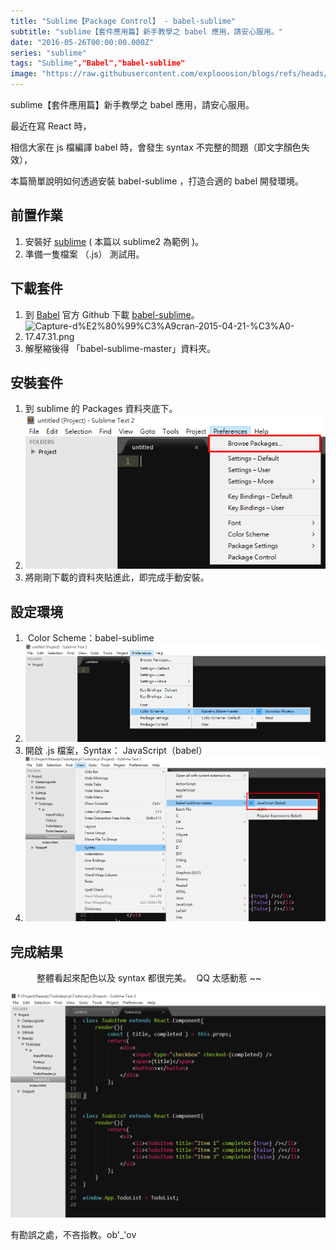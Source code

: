 ```yaml
---
title: "Sublime【Package Control】 - babel-sublime"
subtitle: "sublime【套件應用篇】新手教學之 babel 應用，請安心服用。"
date: "2016-05-26T00:00:00.000Z"
series: "sublime"
tags: "Sublime","Babel","babel-sublime"
image: "https://raw.githubusercontent.com/explooosion/blogs/refs/heads/main/docs/images/2016-05-26_Sublime%E3%80%90Package%20Control%E3%80%91%20-%20babel-sublime/banner/Capture-d%25E2%2580%2599%25C3%25A9cran-2015-04-21-%25C3%25A0-17.47.31.png"
--- 
```


sublime【套件應用篇】新手教學之 babel 應用，請安心服用。 

最近在寫 React 時，

相信大家在 js 檔編譯 babel 時，會發生 syntax 不完整的問題（即文字顏色失效），

本篇簡單說明如何透過安裝 babel-sublime ，打造合適的 babel 開發環境。

**前置作業**
--------

1.  安裝好 [sublime](http://www.sublimetext.com/2) ( 本篇以 sublime2 為範例 )。
2.  準備一隻檔案 （.js） 測試用。

下載套件
----

1.  到 [Babel](https://github.com/babel) 官方 Github 下載 [babel-sublime](https://github.com/babel/babel-sublime)。
2.  ![Capture-d%E2%80%99%C3%A9cran-2015-04-21-%C3%A0-17.47.31.png](https://raw.githubusercontent.com/explooosion/blogs/refs/heads/main/docs/images/2016-05-26_Sublime%E3%80%90Package%20Control%E3%80%91%20-%20babel-sublime/Capture-d%25E2%2580%2599%25C3%25A9cran-2015-04-21-%25C3%25A0-17.47.31.png)
3.  解壓縮後得 「babel-sublime-master」資料夾。

安裝套件
----

1.  到 sublime 的 Packages 資料夾底下。
2.  ![1464272915_44983.png](https://raw.githubusercontent.com/explooosion/blogs/refs/heads/main/docs/images/2016-05-26_Sublime%E3%80%90Package%20Control%E3%80%91%20-%20babel-sublime/1464272915_44983.png)
3.  將剛剛下載的資料夾貼進此，即完成手動安裝。

設定環境
----

1.   Color Scheme：babel-sublime
2.  ![1464273349_74537.png](https://raw.githubusercontent.com/explooosion/blogs/refs/heads/main/docs/images/2016-05-26_Sublime%E3%80%90Package%20Control%E3%80%91%20-%20babel-sublime/1464273349_74537.png)
3.  開啟 .js 檔案，Syntax： JavaScript（babel）
4.  ![1464273538_92378.png](https://raw.githubusercontent.com/explooosion/blogs/refs/heads/main/docs/images/2016-05-26_Sublime%E3%80%90Package%20Control%E3%80%91%20-%20babel-sublime/1464273538_92378.png)

完成結果
----

　　　整體看起來配色以及 syntax 都很完美。  QQ 太感動惹 ~~

[![1464273666_90128.png](https://raw.githubusercontent.com/explooosion/blogs/refs/heads/main/docs/images/2016-05-26_Sublime%E3%80%90Package%20Control%E3%80%91%20-%20babel-sublime/1464273666_90128.png)](https://dotblogsfile.blob.core.windows.net/user/incredible/e9767885-3183-47ed-8f49-63b470be4c05/1464273666_90128.png)

有勘誤之處，不吝指教。ob'\_'ov